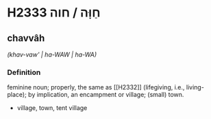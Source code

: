 # H2333 חַוָּה / חוה

## chavvâh

_(khav-vaw' | ha-WAW | ha-WA)_

### Definition

feminine noun; properly, the same as [[H2332]] (lifegiving, i.e., living-place); by implication, an encampment or village; (small) town.

- village, town, tent village
